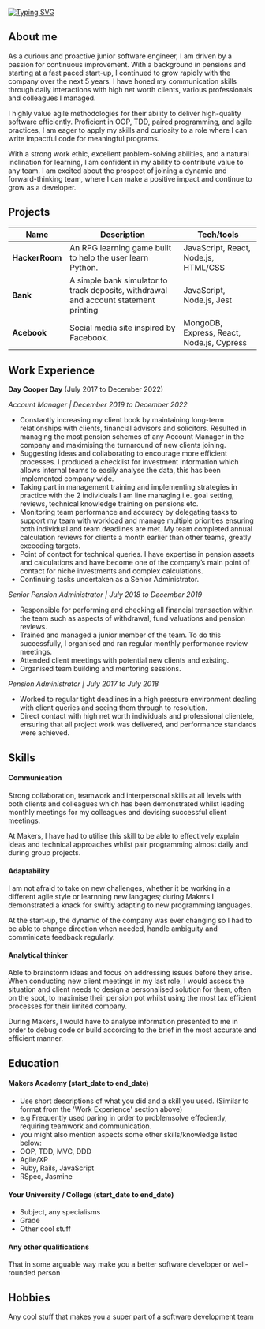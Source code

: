 [![Typing SVG](https://readme-typing-svg.demolab.com?font=Fira+Code&size=30&duration=3000&pause=400&color=F7F7F7&center=true&width=1000&height=150&lines=Hi+there!+I'm+Liza+Ebadi;Explore+my+GitHub+CV+below)](https://git.io/typing-svg)

## About me 

As a curious and proactive junior software engineer, I am driven by a passion for continuous improvement. With a background in pensions and starting at a fast paced start-up, I continued to grow rapidly with the company over the next 5 years. I have honed my communication skills through daily interactions with high net worth clients, various professionals and colleagues I managed.

I highly value agile methodologies for their ability to deliver high-quality software efficiently. Proficient in OOP, TDD, paired programming, and agile practices, I am eager to apply my skills and curiosity to a role where I can write impactful code for meaningful programs.

With a strong work ethic, excellent problem-solving abilities, and a natural inclination for learning, I am confident in my ability to contribute value to any team. I am excited about the prospect of joining a dynamic and forward-thinking team, where I can make a positive impact and continue to grow as a developer.

## Projects

| Name                         | Description       | Tech/tools        |
| ---------------------------- | ----------------- | ----------------- |
| **HackerRoom**               | An RPG learning game built to help the user learn Python. | JavaScript, React, Node.js, HTML/CSS |
| **Bank** | A simple bank simulator to track deposits, withdrawal and account statement printing | JavaScript, Node.js, Jest    |
| **Acebook** | Social media site inspired by Facebook. | MongoDB, Express, React, Node.js, Cypress |

## Work Experience

**Day Cooper Day** (July 2017 to December 2022)  

_Account Manager | December 2019 to December 2022_

- Constantly increasing my client book by maintaining long-term relationships with clients, financial advisors and solicitors. Resulted in managing the most pension schemes of any Account Manager in the company and maximising the turnaround of new clients joining. 
- Suggesting ideas and collaborating to encourage more efficient processes. I produced a checklist for investment information which allows internal teams to easily analyse the data, this has been implemented company wide. 
- Taking part in management training and implementing strategies in practice with the 2 individuals I am line managing i.e. goal setting, reviews, technical knowledge training on pensions etc. 
- Monitoring team performance and accuracy by delegating tasks to support my team with workload and manage multiple priorities ensuring both individual and team deadlines are met. My team completed annual calculation reviews for clients a month earlier than other teams, greatly exceeding targets. 
- Point of contact for technical queries. I have expertise in pension assets and calculations and have become one of the company’s main point of contact for niche investments and complex calculations. 
- Continuing tasks undertaken as a Senior Administrator.



_Senior Pension Administrator | July 2018 to December 2019_

- Responsible for performing and checking all financial transaction within the team such as aspects of withdrawal, fund valuations and pension reviews. 
- Trained and managed a junior member of the team. To do this successfully, I organised and ran regular monthly performance review meetings. 
- Attended client meetings with potential new clients and existing.
- Organised team building and mentoring sessions. 



_Pension Administrator | July 2017 to July 2018_ 

- Worked to regular tight deadlines in a high pressure environment dealing with client queries and seeing them through to resolution.
- Direct contact with high net worth individuals and professional clientele, ensuring that all project work was delivered, and performance standards were achieved.

## Skills

#### Communication
Strong collaboration, teamwork and interpersonal skills at all levels with both clients and colleagues which has been demonstrated whilst leading monthly meetings for my colleagues and devising successful client meetings. 

At Makers, I have had to utilise this skill to be able to effectively explain ideas and technical approaches whilst pair programming almost daily and during group projects. 

#### Adaptability 

I am not afraid to take on new challenges, whether it be working in a different agile style or learnning new langages; during Makers I demonstrated a knack for swiftly adapting to new programming languages.

At the start-up, the dynamic of the company was ever changing so I had to be able to change direction when needed, handle ambiguity and comminicate feedback regularly. 


#### Analytical thinker 

Able to brainstorm ideas and focus on addressing issues before they arise. When conducting new client meetings in my last role, I would assess the situation and client needs to design a personalised solution for them, often on the spot, to maximise their pension pot whilst using the most tax efficient processes for their limited company. 

During Makers, I would have to analyse information presented to me in order to debug code or build according to the brief in the most accurate and efficient manner. 


## Education

#### Makers Academy (start_date to end_date)
- Use short descriptions of what you did and a skill you used. (Similar to format from the 'Work Experience' section above)
- e.g Frequently used paring in order to problemsolve effeciently, requiring teamwork and communication.
- you might also mention aspects some other skills/knowledge listed below: 
- OOP, TDD, MVC, DDD
- Agile/XP
- Ruby, Rails, JavaScript
- RSpec, Jasmine

#### Your University / College (start_date to end_date)

- Subject, any specialisms
- Grade
- Other cool stuff

#### Any other qualifications

That in some arguable way make you a better software developer or well-rounded person

## Hobbies

Any cool stuff that makes you a super part of a software development team
